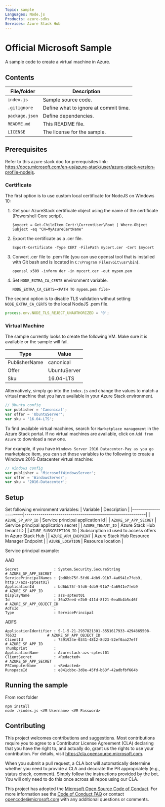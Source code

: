 ```yaml
---
Topic: sample
Languages: Node.js
Products: azure-sdks
Services: Azure Stack Hub
---
```


# Official Microsoft Sample

<!-- 
Guidelines on README format: https://review.docs.microsoft.com/help/onboard/admin/samples/concepts/readme-template?branch=master

Guidance on onboarding samples to docs.microsoft.com/samples: https://review.docs.microsoft.com/help/onboard/admin/samples/process/onboarding?branch=master

Taxonomies for products and languages: https://review.docs.microsoft.com/new-hope/information-architecture/metadata/taxonomies?branch=master
-->

A sample code to create a virtual machine in Azure.

## Contents

| File/folder       | Description                                |
|-------------------|--------------------------------------------|
| `index.js`        | Sample source code.                        |
| `.gitignore`      | Define what to ignore at commit time.      |
| `package.json`    | Define dependencies.                       |
| `README.md`       | This README file.                          |
| `LICENSE`         | The license for the sample.                |

## Prerequisites

Refer to this azure stack doc for prerequisites link: https://docs.microsoft.com/en-us/azure-stack/user/azure-stack-version-profile-nodejs.

### Certificate

The first option is to use custom local certificate for NodeJS on Windows 10:

1. Get your AzureStack certificate object using the name of the certificate (Powershell Core script).
    ```powershells
    $mycert = Get-ChildItem Cert:\CurrentUser\Root | Where-Object Subject -eq "CN=MyAzureCertName"
    ```
1. Export the certificate as a .cer file.
    ```powershells
    Export-Certificate -Type CERT -FilePath mycert.cer -Cert $mycert
    ```
1. Convert .cer file to .pem file (you can use openssl tool that is installed with Git bash and is located in `C:\Program Files\Git\usr\bin`).
    ```powershells
    openssl x509 -inform der -in mycert.cer -out mypem.pem
    ```
1. Set `NODE_EXTRA_CA_CERTS` environment variable.
    ```powershells
    NODE_EXTRA_CA_CERTS=<PATH TO mypem.pem file>
    ```

The second option is to disable TLS validation without setting `NODE_EXTRA_CA_CERTS` to the local NodeJS .pem file.
```javascript
process.env.NODE_TLS_REJECT_UNAUTHORIZED = '0';
```

### Virtual Machine

The sample currently looks to create the following VM. Make sure it is available or the sample will fail.

| Type              | Value                                                 |
|-----------------------|-------------------------------------------------------------|
| PublisherName       | canonical                            |
| Offer       | UbuntuServer                        |
| Sku           | 16.04-LTS                                   |

Alternatively, simply go into the `index.js` and change the values to match a virtual machine that you have available in your Azure Stack environment.

```javascript
// Ubuntu config
var publisher = 'Canonical';
var offer = 'UbuntuServer';
var sku = '16.04-LTS';
```

To find available virtual machines, search for `Marketplace management` in the Azure Stack portal. If no virtual machines are available, click on `Add from Azure` to download a new one.

For example, if you have `Windows Server 2016 Datacenter-Pay as you go` marketplace item, you can set those variables to the following to create a Windows 2016-Datacenter virtual machine:

```javascript
// Windows config
var publisher = 'MicrosoftWindowsServer';
var offer = 'WindowsServer';
var sku = '2016-Datacenter';
```
## Setup

Set following environment variables:
| Variable              | Description                                                 |
|-----------------------|-------------------------------------------------------------|
| `AZURE_SP_APP_ID`       | Service principal application id                            |
| `AZURE_SP_APP_SECRET`       | Service principal application secret                        |
| `AZURE_TENANT_ID`           | Azure Stack Hub tenant ID                                   |
| `AZURE_SUBSCRIPTION_ID`     | Subscription id used to access offers in Azure Stack Hub    |
| `AZURE_ARM_ENDPOINT`        | Azure Stack Hub Resource Manager Endpoint                   |
| `AZURE_LOCATION`            | Resource location                                           |

Service principal example:

AAD
```
Secret                : System.Security.SecureString                                 # AZURE_SP_APP_SECRET
ServicePrincipalNames : {bd6bb75f-5fd6-4db9-91b7-4a6941e7feb9, http://azs-sptest01}
ApplicationId         : bd6bb75f-5fd6-4db9-91b7-4a6941e7feb9                         # AZURE_SP_APP_ID
DisplayName           : azs-sptest01
Id                    : 36a22ee4-e2b0-411d-8f21-0ea8b4b5c46f                         # AZURE_SP_APP_OBJECT_ID
AdfsId                : 
Type                  : ServicePrincipal
```

ADFS
```
ApplicationIdentifier : S-1-5-21-2937821301-3551617933-4294865508-76632              # AZURE_SP_APP_OBJECT_ID
ClientId              : 7591924e-0341-4812-8d23-52ef0aa27eff                         # AZURE_SP_APP_ID                   
Thumbprint            : 
ApplicationName       : Azurestack-azs-sptest01
ClientSecret          : <Redacted>                                                   # AZURE_SP_APP_SECRET
PSComputerName        : <Redacted>
RunspaceId            : e841cbbc-3d8e-45fd-b63f-42adbfbf664b
```

## Running the sample

From root folder
```
npm install
node .\index.js <VM Username> <VM Password>
```

## Contributing

This project welcomes contributions and suggestions.  Most contributions require you to agree to a
Contributor License Agreement (CLA) declaring that you have the right to, and actually do, grant us
the rights to use your contribution. For details, visit https://cla.opensource.microsoft.com.

When you submit a pull request, a CLA bot will automatically determine whether you need to provide
a CLA and decorate the PR appropriately (e.g., status check, comment). Simply follow the instructions
provided by the bot. You will only need to do this once across all repos using our CLA.

This project has adopted the [Microsoft Open Source Code of Conduct](https://opensource.microsoft.com/codeofconduct/).
For more information see the [Code of Conduct FAQ](https://opensource.microsoft.com/codeofconduct/faq/) or
contact [opencode@microsoft.com](mailto:opencode@microsoft.com) with any additional questions or comments.
